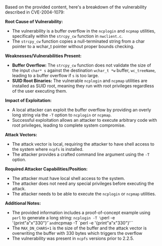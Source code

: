 Based on the provided content, here's a breakdown of the vulnerability described in CVE-2004-1079:

**Root Cause of Vulnerability:**

*   The vulnerability is a buffer overflow in the `ncplogin` and `ncpmap` utilities, specifically within the `strcpy_cw` function in `nwclient.c`.
*   The `strcpy_cw` function copies a null-terminated string from a char pointer to a wchar_t pointer without proper bounds checking.

**Weaknesses/Vulnerabilities Present:**

*   **Buffer Overflow:** The `strcpy_cw` function does not validate the size of the input `char* s` against the destination `wchar_t *w` buffer, `wc_treeName`, leading to a buffer overflow if `s` is too large.
*   **SUID Root Binaries:** The vulnerable `ncplogin` and `ncpmap` utilities are installed as SUID root, meaning they run with root privileges regardless of the user executing them.

**Impact of Exploitation:**

*   A local attacker can exploit the buffer overflow by providing an overly long string via the `-T` option to `ncplogin` or `ncpmap`.
*   Successful exploitation allows an attacker to execute arbitrary code with root privileges, leading to complete system compromise.

**Attack Vectors:**

*   The attack vector is local, requiring the attacker to have shell access to the system where `ncpfs` is installed.
*   The attacker provides a crafted command line argument using the `-T` option.

**Required Attacker Capabilities/Position:**

*   The attacker must have local shell access to the system.
*   The attacker does not need any special privileges before executing the attack.
*   The attacker needs to be able to execute the `ncplogin` or `ncpmap` utilities.

**Additional Notes:**

*   The provided information includes a proof-of-concept example using `perl` to generate a long string: `ncplogin -T \`perl -e '{print"a"x"330"}'\`` and `ncpmap -T \`perl -e '{print"a"x"330"}'\``
*   The `MAX_DN_CHARS+1` is the size of the buffer and the attack vector is overwriting the buffer with 330 bytes which triggers the overflow
*   The vulnerability was present in `ncpfs` versions prior to 2.2.5.